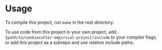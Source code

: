# Usage

To compile this project, run `make` in the root directory.

To use code from this project in your own project, add `-Ipath/to/cookiecutter-empirical-project/include`
to your compiler flags, or add this project as a subrepo and use relative include paths.
